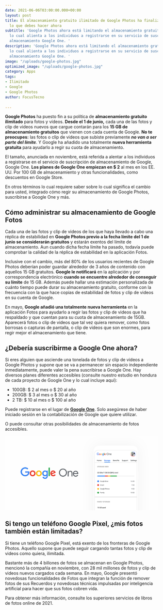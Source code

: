 ```yaml
---
date: 2021-06-06T03:00:00.000+00:00
layout: post
title: El almacenamiento gratuito ilimitado de Google Photos ha finalizado. Esto es
  lo que debes hacer ahora
subtitle: 'Google Photos ahora está limitando el almacenamiento gratuito a 15 GB,
  lo cual alienta a los individuos a registrarse en su servicio de suscripción de
  almacenamiento Google One. '
description: 'Google Photos ahora está limitando el almacenamiento gratuito a 15 GB,
  lo cual alienta a los individuos a registrarse en su servicio de suscripción de
  almacenamiento Google One. '
image: "/uploads/google-photos.jpg"
optimized_image: "/uploads/google-photos.jpg"
category: Apps
tags:
- Ilimitado
- Google
- Google Photos
author: FocusTecno

---
```

**Google Photos** ha puesto fin a su política de **almacenamiento gratuito ilimitado** para fotos y vídeos. **Desde el 1 de junio,** cada una de las fotos y clip de videos nuevos que cargue contarán para los **15 GB de almacenamiento gratuitos** que vienen con cada cuenta de Google. **No te preocupes:** las fotos o clip de videos que subiste previamente **_no van a ser parte del límite_**. Y Google ha añadido una totalmente **nueva herramienta gratuita** para ayudarlo a regir su cuota de almacenamiento.

El tamaño, anunciada en noviembre, está referida a alentar a los individuos a registrarse en el servicio de suscripción de almacenamiento de Google, Google One. **Los planes de Google One empiezan en $ 2** al mes en los EE. UU. Por 100 GB de almacenamiento y otras funcionalidades, como descuentos en Google Store.

En otros términos lo cual requiere saber sobre lo cual significa el cambio para usted, integrado cómo regir su almacenamiento de Google Photos, suscribirse a Google One y más.

## Cómo administrar su almacenamiento de Google Fotos

Cada una de las fotos y clip de videos de los que haya llevado a cabo una réplica de estabilidad en **Google Photos previo a la fecha límite del 1 de junio se considerarán gratuitos** y estarán exentos del límite de almacenamiento. Aun cuando dicha fecha límite ha pasado, todavía puede comprobar la calidad de la réplica de estabilidad en la aplicación Fotos.

Inclusive con el cambio, más del 80% de los usuarios recientes de Google Photos deberían poder guardar alrededor de 3 años de contenido con aquellos 15 GB gratuitos. **Google le notificará** en la aplicación y por correspondencia electrónico **cuando se encuentre alrededor de conseguir su límite** de 15 GB. Además puede hallar una estimación personalizada de cuánto tiempo puede durar su almacenamiento gratuito, conforme con la frecuencia con la que hace copias de estabilidad de fotos y clip de videos en su cuenta de Google.

En mayo, **Google añadió una totalmente nueva herramienta** en la aplicación Fotos para ayudarlo a regir las fotos y clip de videos que ha respaldado y que cuentan para su cuota de almacenamiento de 15GB. Aparecerá fotos o clip de videos que tal vez quiera remover, como fotos borrosas o capturas de pantalla, o clip de videos que son enormes, para regir mejor el almacenamiento que tiene.

## ¿Debería suscribirme a Google One ahora?

Si eres alguien que asciende una tonelada de fotos y clip de videos a Google Photos y supone que se va a permanecer sin espacio independiente inmediatamente, puede valer la pena suscribirse a Google One. Hay diversos planes diferentes accesibles (consulte nuestro estudio en hondura de cada proyecto de Google One y lo cual incluye aquí):

* 100GB: $ 2 al mes o $ 20 al año
* 200GB: $ 3 al mes o $ 30 al año
* 2 TB: $ 10 al mes o $ 100 al año

Puede registrarse en el lugar de [**Google One**](https://one.google.com/ "Google One"). Solo asegúrese de haber iniciado sesión en la contabilización de Google que quiere utilizar.

O puede consultar otras posibilidades de almacenamiento de fotos accesibles.

![](/uploads/google-one.png)

## Si tengo un teléfono Google Pixel, ¿mis fotos también están limitadas?

Si tiene un teléfono Google Pixel, está exento de los fronteras de Google Photos. Aquello supone que puede seguir cargando tantas fotos y clip de videos como quiera, ilimitada.

Bastante más de 4 billones de fotos se almacenan en Google Photos, mencionó la compañía en noviembre, con 28 mil millones de fotos y clip de videos nuevos cargados cada semana. En mayo, Google presentó novedosas funcionalidades de Fotos que integran la función de remover fotos de sus Recuerdos y novedosas técnicas impulsadas por inteligencia artificial para hacer que sus fotos cobren vida.

Para obtener más información, consulte los superiores servicios de libros de fotos online de 2021.